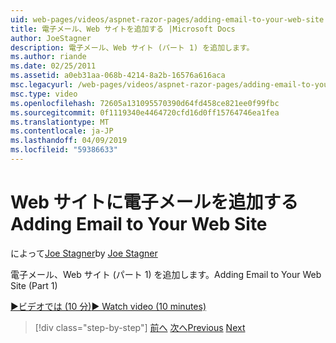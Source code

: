 ```yaml
---
uid: web-pages/videos/aspnet-razor-pages/adding-email-to-your-web-site
title: 電子メール、Web サイトを追加する |Microsoft Docs
author: JoeStagner
description: 電子メール、Web サイト (パート 1) を追加します。
ms.author: riande
ms.date: 02/25/2011
ms.assetid: a0eb31aa-068b-4214-8a2b-16576a616aca
msc.legacyurl: /web-pages/videos/aspnet-razor-pages/adding-email-to-your-web-site
msc.type: video
ms.openlocfilehash: 72605a131095570390d64fd458ce821ee0f99fbc
ms.sourcegitcommit: 0f1119340e4464720cfd16d0ff15764746ea1fea
ms.translationtype: MT
ms.contentlocale: ja-JP
ms.lasthandoff: 04/09/2019
ms.locfileid: "59386633"
---
```

# <a name="adding-email-to-your-web-site"></a><span data-ttu-id="6b7d3-103">Web サイトに電子メールを追加する</span><span class="sxs-lookup"><span data-stu-id="6b7d3-103">Adding Email to Your Web Site</span></span>

<span data-ttu-id="6b7d3-104">によって[Joe Stagner](https://github.com/JoeStagner)</span><span class="sxs-lookup"><span data-stu-id="6b7d3-104">by [Joe Stagner](https://github.com/JoeStagner)</span></span>

<span data-ttu-id="6b7d3-105">電子メール、Web サイト (パート 1) を追加します。</span><span class="sxs-lookup"><span data-stu-id="6b7d3-105">Adding Email to Your Web Site (Part 1)</span></span>

[<span data-ttu-id="6b7d3-106">&#9654;ビデオでは (10 分)</span><span class="sxs-lookup"><span data-stu-id="6b7d3-106">&#9654; Watch video (10 minutes)</span></span>](https://channel9.msdn.com/Blogs/ASP-NET-Site-Videos/adding-email-to-your-web-site)

> [!div class="step-by-step"]
> <span data-ttu-id="6b7d3-107">[前へ](working-with-video.md)
> [次へ](adding-search-to-your-web-site.md)</span><span class="sxs-lookup"><span data-stu-id="6b7d3-107">[Previous](working-with-video.md)
[Next](adding-search-to-your-web-site.md)</span></span>
